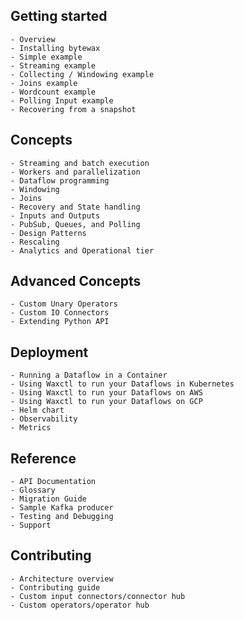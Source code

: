 ## Getting started
    - Overview
    - Installing bytewax
    - Simple example
    - Streaming example
    - Collecting / Windowing example
    - Joins example
    - Wordcount example
    - Polling Input example
    - Recovering from a snapshot
## Concepts
    - Streaming and batch execution
    - Workers and parallelization
    - Dataflow programming
    - Windowing
    - Joins
    - Recovery and State handling
    - Inputs and Outputs
    - PubSub, Queues, and Polling
    - Design Patterns
    - Rescaling
    - Analytics and Operational tier
## Advanced Concepts
    - Custom Unary Operators
    - Custom IO Connectors
    - Extending Python API
## Deployment
    - Running a Dataflow in a Container
    - Using Waxctl to run your Dataflows in Kubernetes
    - Using Waxctl to run your Dataflows on AWS
    - Using Waxctl to run your Dataflows on GCP
    - Helm chart
    - Observability
    - Metrics
## Reference
    - API Documentation
    - Glossary
    - Migration Guide
    - Sample Kafka producer
    - Testing and Debugging
    - Support
## Contributing
    - Architecture overview
    - Contributing guide
    - Custom input connectors/connector hub
    - Custom operators/operator hub
